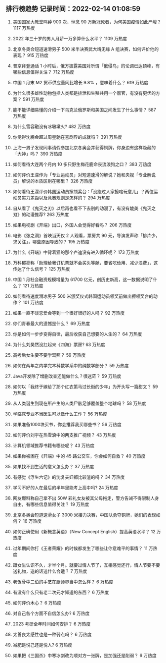
## 排行榜趋势 记录时间：2022-02-14 01:08:59
  
  1. 美国国家大教堂鸣钟 900 次，悼念 90 万新冠死者，为何美国疫情如此严峻？ 1117 万热度
    
  2. 2022 年三十岁的男人月薪一万多算什么水平？ 1109 万热度
    
  3. 北京冬奥会短道速滑男子 500 米半决赛武大靖无缘 A 组决赛，如何评价他的表现？ 915 万热度
    
  4. 普京拜登通话 1 小时后，俄方披露美国对所谓「俄侵乌」的论调已达顶峰，有哪些信息值得关注？ 712 万热度
    
  5. 中国 1 月末 M2 货币供应量同比增长 9.8% ，意味着什么？ 619 万热度
    
  6. 为什么很多雄性动物包括人类都是排泄和生殖共用一个器官，有没有更优的方案？ 591 万热度
    
  7. 能不能详细易懂的介绍一下乌克兰俄罗斯和美国之间发生了什么事情？ 587 万热度
    
  8. 为什么雪容融没有冰墩墩火? 482 万热度
    
  9. 你觉得沈腾会超过周星驰在喜剧界的成就吗？ 391 万热度
    
  10. 上海一男子发现同事请假参加北京冬奥会并获得铜牌，你身边有这样隐藏的「大神」吗？ 390 万热度
    
  11. 如何看待大连两个月内 10 多只野生梅花鹿命丧流浪狗之口？ 383 万热度
    
  12. 如何评价王濛作为「专业运动员」对短道速滑的解说？她和央视「专业解说员」解说的本质区别在哪里？ 326 万热度
    
  13. 如何看待王濛评价韩国运动员擦领奖台：「没跑过人家擦啥玩意儿」？两位运动员实力差距以及竞赛规则是怎样的？ 294 万热度
    
  14. 自从看了《鬼灭之刃》以后再也看不下去别的动漫了，有没有媲美《鬼灭之刃》的动漫推荐? 263 万热度
    
  15. 如果电视剧《开端》出口，外国人会觉得好看吗？ 206 万热度
    
  16. 电影《张之洞》首映当天仅 2 人观看，票房共 90 元，导演发声称「排片少，求关注」，哪些原因导致的？ 195 万热度
    
  17. 为什么《开端》中背着猫的那个卢迪没有进入循环呢？ 173 万热度
    
  18. 万科郁亮称「助理给我订机票就不会买头等舱，要省吃俭用、减少浪费」，这传达了什么信号？ 125 万热度
    
  19. 中国 1 月社会融资规模增量为 61700 亿元，创历史新高，这一数据说明了什么？ 121 万热度
    
  20. 如何看待速度滑冰男子 500 米颁奖仪式韩国运动员领奖前做出擦领奖台的动作？ 101 万热度
    
  21. 如果一直不谈恋爱会等到一个很好很好的人吗？ 92 万热度
    
  22. 你们青春最大的遗憾是什么？ 69 万热度
    
  23. 你是如何一步步变得自律，最后收获自己想要的人生的？ 64 万热度
    
  24. 为什么刘昊然没扛起来《四海》票房? 63 万热度
    
  25. 高考后女生要不要学驾照？ 59 万热度
    
  26. 如何在两年之内学完本科数学系中的纯数学部分？ 59 万热度
    
  27. Java开发除了增删改查还能做什么？很迷茫？ 59 万热度
    
  28. 如何以「我终于嫁给了那个红衣策马过长街的少年」为开头写一篇甜文？ 59 万热度
    
  29. 从人类诞生到现在所产生的人类尸骸足够覆盖整个地球吗？ 58 万热度
    
  30. 学临床专业不当医生可以做什么工作？ 56 万热度
    
  31. 如果准备1000块买书，你会推荐我买哪些书？ 56 万热度
    
  32. 如何评价刘宇在热雪浪中的两支推广视频？ 43 万热度
    
  33. 计算机领域推荐书籍有哪些呢？ 43 万热度
    
  34. 如果你被困在《开端》中的 45 路公交车，你会如何自救？ 40 万热度
    
  35. 如果找不到生活的意义怎么办？ 37 万热度
    
  36. 有感觉《浮生六记》的沈复夫妇都比较渣的吗？ 34 万热度
    
  37. 学习不好的人在最后的半年里能考上高中吗? 24 万热度
    
  38. 网友爆料称自己拿不出 50W 彩礼女友被其父母拖走，警方告诫不得限制人身自由，有哪些信息值得关注？ 19 万热度
    
  39. 北京冬奥会短道速滑女子 3000 米接力决赛，中国队勇夺铜牌，她们的表现如何？ 16 万热度
    
  40. 如何正确使用《新概念英语》（New Concept English）提高英语水平？ 12 万热度
    
  41. 过年期间你打《王者荣耀》的时候都发生了哪些让你意难平的事情？ 11 万热度
    
  42. 跟女生认识不久，才半个月。就要过情人节了，互相感觉还行，情人节要不要送礼物，送的话送什么合适？ 7 万热度
    
  43. 老饭骨中二伯的手艺在厨师界当中怎么样？ 6 万热度
    
  44. 有没有什么只有老二次元才知道的东西？ 6 万热度
    
  45. 如何评价木心？ 6 万热度
    
  46. 对自己各个方面不自信怎么办? 6 万热度
    
  47. 2023 考研全年时间如何安排？ 6 万热度
    
  48. 太善良太感性也是一种弱点吗？ 6 万热度
    
  49. 减肥是悦己还是悦人? 6 万热度
    
  50. 如果把《三国杀》中寒冰剑改为顺对方一张牌，是加强还是削弱？ 6 万热度
    
